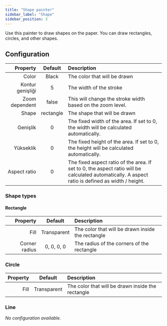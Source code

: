```yaml
---
title: "Shape painter"
sidebar_label: "Shape"
sidebar_position: 3
---
```



Use this painter to draw shapes on the paper. You can draw rectangles, circles, and other shapes.

## Configuration

|         Property |  Default  | Description                                                                                                                                      |
| ----------------:|:---------:|:------------------------------------------------------------------------------------------------------------------------------------------------ |
|            Color |   Black   | The color that will be drawn                                                                                                                     |
| Kontur genişliği |     5     | The width of the stroke                                                                                                                          |
|   Zoom dependent |   false   | This will change the stroke width based on the zoom level.                                                                                       |
|            Shape | rectangle | The shape that will be drawn                                                                                                                     |
|         Genişlik |     0     | The fixed width of the area. If set to 0, the width will be calculated automatically.                                                            |
|        Yükseklik |     0     | The fixed height of the area. If set to 0, the height will be calculated automatically.                                                          |
|     Aspect ratio |     0     | The fixed aspect ratio of the area. If set to 0, the aspect ratio will be calculated automatically. A aspect ratio is defined as width / height. |

### Shape types

#### Rectangle

|      Property |   Default   | Description                                       |
| -------------:|:-----------:|:------------------------------------------------- |
|          Fill | Transparent | The color that will be drawn inside the rectangle |
| Corner radius | 0, 0, 0, 0  | The radius of the corners of the rectangle        |

### Circle

| Property |   Default   | Description                                       |
| --------:|:-----------:|:------------------------------------------------- |
|     Fill | Transparent | The color that will be drawn inside the rectangle |

### Line

*No configuration available.*
